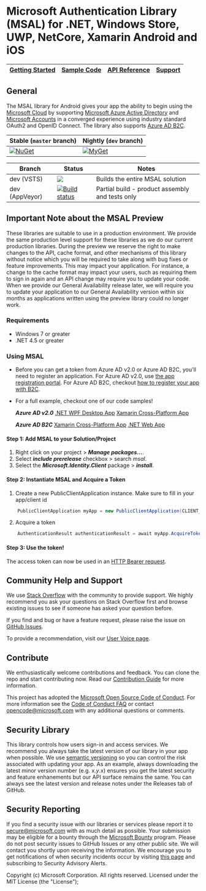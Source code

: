 # Microsoft Authentication Library (MSAL) for .NET, Windows Store, UWP, NetCore, Xamarin Android and iOS

| [Getting Started](https://identity.microsoft.com/portal/register-app?appType=mobileAndDesktopApp&appTech=windowsDesktop) | [Sample Code](https://github.com/Azure-Samples/active-directory-dotnet-desktop-msgraph-v2) | [API Reference](https://docs.microsoft.com/en-us/azure/active-directory/develop/active-directory-v2-libraries) | [Support](README.md#community-help-and-support)
| --- | --- | --- | --- |

## General
The MSAL library for Android gives your app the ability to begin using the [Microsoft Cloud](https://cloud.microsoft.com) by supporting [Microsoft Azure Active Directory](https://azure.microsoft.com/en-us/services/active-directory/) and [Microsoft Accounts](https://account.microsoft.com) in a converged experience using industry standard OAuth2 and OpenID Connect. The library also supports [Azure AD B2C](https://azure.microsoft.com/services/active-directory-b2c/).

 Stable (`master` branch)    | Nightly (`dev` branch)
-----------------------------|-------------------------
 [![NuGet](https://img.shields.io/nuget/v/Microsoft.Identity.Client.svg?style=flat-square&label=nuget&colorB=00b200)](https://www.nuget.org/packages/Microsoft.Identity.Client/) | [![MyGet](https://img.shields.io/myget/aad-clients-nightly/vpre/Microsoft.Identity.Client.svg?style=flat-square&label=myget&colorB=ff0000)](https://www.myget.org/feed/aad-clients-nightly/package/nuget/Microsoft.Identity.Client)

| Branch  | Status | Notes |
| ------------- | ------------- |  ------------- | 
| dev (VSTS) | ![](https://identitydivision.visualstudio.com/_apis/public/build/definitions/a7934fdd-dcde-4492-a406-7fad6ac00e17/10/badge)  | Builds the entire MSAL solution |
| dev (AppVeyor)  | [![Build status](https://ci.appveyor.com/api/projects/status/pqtq4xvppjm0o4ul/branch/dev?svg=true)](https://ci.appveyor.com/project/AADDevExLibraries/microsoft-authentication-library-for-dotnet/branch/dev)  | Partial build - product assembly and tests only |

## Important Note about the MSAL Preview

These libraries are suitable to use in a production environment. We provide the same production level support for these libraries as we do our current production libraries. During the preview we reserve the right to make changes to the API, cache format, and other mechanisms of this library without notice which you will be required to take along with bug fixes or feature improvements. This may impact your application. For instance, a change to the cache format may impact your users, such as requiring them to sign in again and an API change may require you to update your code. When we provide our General Availability release later, we will require you to update your application to our General Availability version within six months as applications written using the preview library could no longer work.

### Requirements
* Windows 7 or greater
* .NET 4.5 or greater

### Using MSAL
- Before you can get a token from Azure AD v2.0 or Azure AD B2C, you'll need to register an application. For Azure AD v2.0, use [the app registration portal](https://apps.dev.microsoft.com). For Azure AD B2C, checkout [how to register your app with B2C](https://docs.microsoft.com/en-us/azure/active-directory-b2c/active-directory-b2c-app-registration).  

- For a full example, checkout one of our code samples!  

    ***Azure AD v2.0***
        [.NET WPF Desktop App](https://github.com/Azure-Samples/active-directory-dotnet-desktop-msgraph-v2)
        [Xamarin Cross-Platform App](https://github.com/Azure-Samples/active-directory-xamarin-native-v2)

    ***Azure AD B2C***
        [Xamarin Cross-Platform App](https://github.com/Azure-Samples/active-directory-b2c-xamarin-native)
        [.NET Web App](https://github.com/Azure-Samples/active-directory-b2c-dotnet-webapp-and-webapi) 

#### Step 1: Add MSAL to your Solution/Project

1.  Right click on your project > ***Manage packages...***.
2.	Select ***include prerelease*** checkbox > search *msal*.
3.	Select the ***Microsoft.Identity.Client*** package > ***install***.

#### Step 2: Instantiate MSAL and Acquire a Token

1.  Create a new PublicClientApplication instance. Make sure to fill in your app/client id

```C#
    PublicClientApplication myApp = new PublicClientApplication(CLIENT_ID);
```

2. Acquire a token

```C#
    AuthenticationResult authenticationResult = await myApp.AcquireToken(SCOPES).ConfigureAwait(false);
```

#### Step 3: Use the token!

The access token can now be used in an [HTTP Bearer request](https://github.com/Azure-Samples/active-directory-dotnet-desktop-msgraph-v2/blob/master/active-directory-wpf-nodejs-webapi-v2/MainWindow.xaml.cs#L84).


## Community Help and Support

We use [Stack Overflow](http://stackoverflow.com/questions/tagged/msal) with the community to provide support. We highly recommend you ask your questions on Stack Overflow first and browse existing issues to see if someone has asked your question before. 

If you find and bug or have a feature request, please raise the issue on [GitHub Issues](../../issues). 

To provide a recommendation, visit our [User Voice page](https://feedback.azure.com/forums/169401-azure-active-directory).

## Contribute

We enthusiastically welcome contributions and feedback. You can clone the repo and start contributing now. Read our [Contribution Guide](Contributing.md) for more information.

This project has adopted the [Microsoft Open Source Code of Conduct](https://opensource.microsoft.com/codeofconduct/). For more information see the [Code of Conduct FAQ](https://opensource.microsoft.com/codeofconduct/faq/) or contact [opencode@microsoft.com](mailto:opencode@microsoft.com) with any additional questions or comments.

## Security Library

This library controls how users sign-in and access services. We recommend you always take the latest version of our library in your app when possible. We use [semantic versioning](http://semver.org) so you can control the risk associated with updating your app. As an example, always downloading the latest minor version number (e.g. x.*y*.x) ensures you get the latest security and feature enhanements but our API surface remains the same. You can always see the latest version and release notes under the Releases tab of GitHub.

## Security Reporting

If you find a security issue with our libraries or services please report it to [secure@microsoft.com](mailto:secure@microsoft.com) with as much detail as possible. Your submission may be eligible for a bounty through the [Microsoft Bounty](http://aka.ms/bugbounty) program. Please do not post security issues to GitHub Issues or any other public site. We will contact you shortly upon receiving the information. We encourage you to get notifications of when security incidents occur by visiting [this page](https://technet.microsoft.com/en-us/security/dd252948) and subscribing to Security Advisory Alerts.


Copyright (c) Microsoft Corporation.  All rights reserved. Licensed under the MIT License (the "License");


